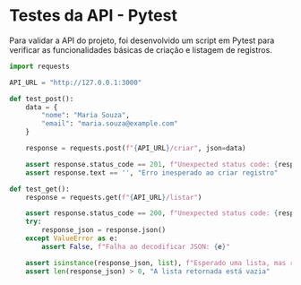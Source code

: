 # Testes da API - Pytest

Para validar a API do projeto, foi desenvolvido um script em Pytest para verificar as funcionalidades básicas de criação e listagem de registros.

```python
import requests

API_URL = "http://127.0.0.1:3000"  

def test_post():
    data = {
        "nome": "Maria Souza",
        "email": "maria.souza@example.com"
    }

    response = requests.post(f"{API_URL}/criar", json=data)

    assert response.status_code == 201, f"Unexpected status code: {response.status_code}"
    assert response.text == '', "Erro inesperado ao criar registro"

def test_get():
    response = requests.get(f"{API_URL}/listar")

    assert response.status_code == 200, f"Unexpected status code: {response.status_code}"
    try:
        response_json = response.json()
    except ValueError as e:
        assert False, f"Falha ao decodificar JSON: {e}"

    assert isinstance(response_json, list), f"Esperado uma lista, mas recebeu: {type(response_json)}"
    assert len(response_json) > 0, "A lista retornada está vazia"
